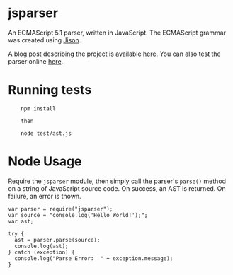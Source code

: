 jsparser
========

An ECMAScript 5.1 parser, written in JavaScript. The ECMAScript grammar was created using [Jison](https://github.com/zaach/jison).

A blog post describing the project is available [here](http://cjihrig.com/blog/creating-a-javascript-parser/). You can also test the parser online [here](http://www.cjihrig.com/development/jsparser/).

# Running tests
```
    npm install
```
  
```
    then
    
    node test/ast.js
```

# Node Usage

Require the `jsparser` module, then simply call the parser's `parse()` method on a string of JavaScript source code. On success, an AST is returned. On failure, an error is thown.

```
var parser = require("jsparser");
var source = "console.log('Hello World!');";
var ast;

try {
  ast = parser.parse(source);
  console.log(ast);
} catch (exception) {
  console.log("Parse Error:  " + exception.message);
}
```
